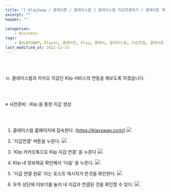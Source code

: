 ```yaml
---
title: "[ KlaySwap / 클레이튼 / 클레이스왑 ] 클레이스왑 지갑연결하기 / 클레이튼 채굴 / 클레이 채굴"
excerpt: ""
header: ""

categories:
    - Business
tags:
    - [KLAYSWAP, Klaytn, 클레이튼, Klay, 클레이, 클레이스왑, 지갑연결, 클레이튼 채굴, 클레이 채굴, Klip, 카카오 지갑, 카카오 가상화폐 지갑, 카카오 개인지갑]
last_modified_at: 2022-12-23
---
```


<br><br>

ㅁ. 클레이스왑과 카카오 지갑인 Klip 서비스의 연동을 해보도록 하겠습니다.

<br><br>

※ 사전준비 : Klip 을 통한 지갑 생성

<br><br>

1. 클레이스왑 홈페이지에 접속한다. (https://klayswap.com/)
![](/upload/klayswap/connection/00.png)


2. '지갑연결' 버튼을 누른다.
![](/upload/klayswap/connection/01.png)


3. 'Klip 카카오톡으로 Klip 지갑 연결' 을 누른다
![](/upload/klayswap/connection/02.png)


4. Klip 내 정보제공 확인해서 '다음' 을 누른다.
![](/upload/klayswap/connection/03.png)


5. '지갑 연결 완료' 라는 토스트 메시지가 뜬것을 확인한다.
![](/upload/klayswap/connection/04.png)


6. 우측 상단에 더보기를 눌러 내 지갑과 연결된 것을 확인할 수 있다.
![](/upload/klayswap/connection/05.png)


